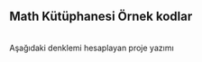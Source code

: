 <h2>Math Kütüphanesi Örnek kodlar</h2>
<br>
Aşağıdaki denklemi hesaplayan proje yazımı
<br>
<img src="https://github.com/mfadak/Java_Programming/blob/main/Hafta2/Ornek4/formul.png?raw=true" alt="">
